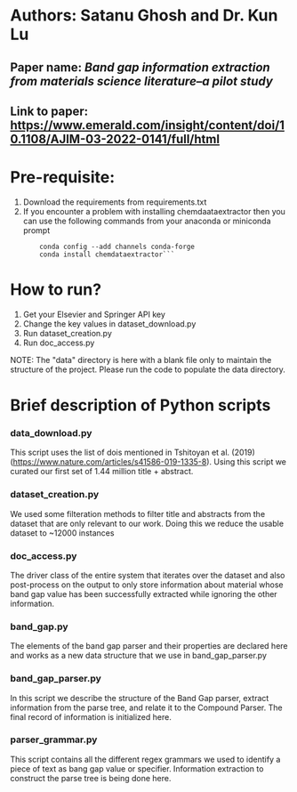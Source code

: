 # Authors: Satanu Ghosh and Dr. Kun Lu <br>
## Paper name: <i>Band gap information extraction from materials science literature–a pilot study</i><br>
## Link to paper: https://www.emerald.com/insight/content/doi/10.1108/AJIM-03-2022-0141/full/html

# Pre-requisite:

<ol>
    <li> Download the requirements from requirements.txt </li>
    <li> If you encounter a problem with installing chemdaataextractor then you can use the following commands from your anaconda or miniconda prompt
        
        conda config --add channels conda-forge
        conda install chemdataextractor```
   </li>
    
</ol>

# How to run?

<ol>
   <li> Get your Elsevier and Springer API key </li>
   <li> Change the key values in dataset_download.py </li>
   <li> Run dataset_creation.py </li>
   <li> Run doc_access.py
   
</ol>

NOTE: The "data" directory is here with a blank file only to maintain the structure of the project. Please run the code to populate the data directory.

# Brief description of Python scripts

 ### data_download.py
 
 This script uses the list of dois mentioned in Tshitoyan et al. (2019) (https://www.nature.com/articles/s41586-019-1335-8). Using this script we curated our first set of 1.44 million title + abstract.
 
 ### dataset_creation.py
 
 We used some filteration methods to filter title and abstracts from the dataset that are only relevant to our work. Doing this we reduce the usable dataset to ~12000 instances
 
 ### doc_access.py
 
 The driver class of the entire system that iterates over the dataset and also post-process on the output to only store information about material whose band gap value has been successfully extracted while ignoring the other information.
 
 ### band_gap.py
 
 The elements of the band gap parser and their properties are declared here and works as a new data structure that we use in band_gap_parser.py
 
 ### band_gap_parser.py
 
 In this script we describe the structure of the Band Gap parser, extract information from the parse tree, and relate it to the Compound Parser. The final record of information is initialized here.
 
 ### parser_grammar.py
 
 This script contains all the different regex grammars we used to identify a piece of text as bang gap value or specifier. Information extraction to construct the parse tree is being done here.


